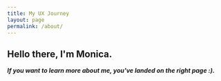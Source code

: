 ```yaml
---
title: My UX Journey
layout: page
permalink: /about/
---
```

## Hello there, I'm Monica.

***If you want to learn more about me, you've landed on the right page :).***
